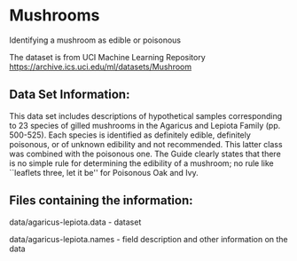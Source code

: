 # Mushrooms
 Identifying a mushroom as edible or poisonous

 The dataset is from UCI Machine Learning Repository
 https://archive.ics.uci.edu/ml/datasets/Mushroom

## Data Set Information:

This data set includes descriptions of hypothetical samples corresponding to 23 species of gilled mushrooms in the Agaricus and Lepiota Family (pp. 500-525). Each species is identified as definitely edible, definitely poisonous, or of unknown edibility and not recommended. This latter class was combined with the poisonous one. The Guide clearly states that there is no simple rule for determining the edibility of a mushroom; no rule like ``leaflets three, let it be'' for Poisonous Oak and Ivy.

## Files containing the information:

data/agaricus-lepiota.data  - dataset

data/agaricus-lepiota.names - field description and other information on the data
